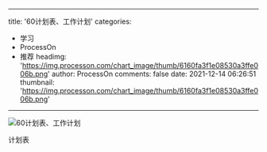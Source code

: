 
---
title: '60计划表、工作计划'
categories: 
 - 学习
 - ProcessOn
 - 推荐
headimg: 'https://img.processon.com/chart_image/thumb/6160fa3f1e08530a3ffe006b.png'
author: ProcessOn
comments: false
date: 2021-12-14 06:26:51
thumbnail: 'https://img.processon.com/chart_image/thumb/6160fa3f1e08530a3ffe006b.png'
---

<div>   
<img class="thumb" alt="60计划表、工作计划" src="https://img.processon.com/chart_image/thumb/6160fa3f1e08530a3ffe006b.png" referrerpolicy="no-referrer">
<p>计划表</p>  
</div>
            